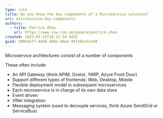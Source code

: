```yaml
---
type: rule
title: Do you know the key components of a Microservice solution?
uri: microservice-key-components
authors:
  - title: Patrick Zhao
    url: https://www.ssw.com.au/people/patrick-zhao
created: 2022-03-15T18:21:54.943Z
guid: 5806de77-4d40-498e-88ee-947165afe230
---
```

Microservice architectures consist of a number of components

<!--endintro-->
These often include:
- An API Gateway (think APIM, Ocelot, YARP, Azure Front Door)
- Support different types of frontends: Web, Desktop, Mobile
- Flexible deployment model in subsequent microservices 
- Each microservice is in charge of its own data store 
- Event driven 
- VNet integration 
- Messaging system (used to decouple services, think Azure SendGrid or ServiceBus)
